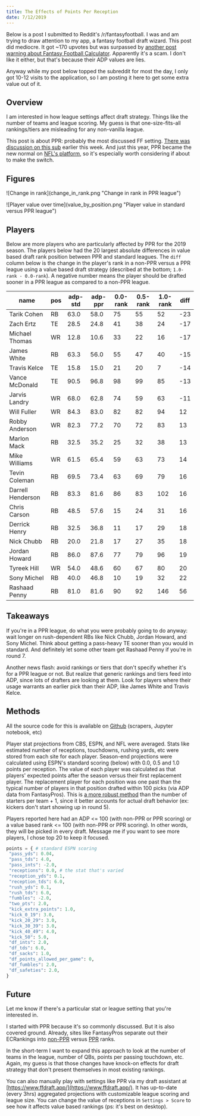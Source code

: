 ```yaml
---
title: The Effects of Points Per Reception
date: 7/12/2019
---
```


Below is a post I submitted to Reddit's /r/fantasyfootball. I was and am trying to draw attention to my app, a fantasy football draft wizard. This post did mediocre. It got ~170 upvotes but was surpassed by [another post warning about Fantasy Football Calculator](https://www.reddit.com/r/fantasyfootball/comments/cce6ze/do_not_use_fantasy_football_calculator/). Apparently it's a scam. I don't like it either, but that's because their ADP values are lies.

Anyway while my post below topped the subreddit for most the day, I only got 10-12 visits to the application, so I am posting it here to get some extra value out of it.

## Overview

I am interested in how league settings affect draft strategy. Things like the number of teams and league scoring. My guess is that one-size-fits-all rankings/tiers are misleading for any non-vanilla league.

This post is about PPR: probably the most discussed FF setting. [There was discussion on this sub](https://www.reddit.com/r/fantasyfootball/comments/cbdl66/draft_strategy_differences_between_standard5pprppr/) earlier this week. And just this year, PPR became the new normal on [NFL's platform](http://www.nfl.com/fantasyfootball/story/0ap3000001031468/article/rule-change-coming-to-nfl-fantasy-football), so it's especially worth considering if about to make the switch.

## Figures

![Change in rank](change_in_rank.png "Change in rank in PPR league"\)

![Player value over time](value_by_position.png "Player value in standard versus PPR league"\)

## Players

Below are more players who are particularly affected by PPR for the 2019 season. The players below had the 20 largest absolute differences in value based draft rank position between PPR and standard leagues. The `diff` column below is the change in the player's rank in a non-PPR versus a PPR league using a value based draft strategy (described at the bottom; `1.0-rank - 0.0-rank`). A negative number means the player should be drafted sooner in a PPR league as compared to a non-PPR league.

| name              | pos | adp-std | adp-ppr | 0.0-rank | 0.5-rank | 1.0-rank | diff |
| ----------------- | --- | ------- | ------- | -------- | -------- | -------- | ---- |
| Tarik Cohen       | RB  | 63.0    | 58.0    | 75       | 55       | 52       | -23  |
| Zach Ertz         | TE  | 28.5    | 24.8    | 41       | 38       | 24       | -17  |
| Michael Thomas    | WR  | 12.8    | 10.6    | 33       | 22       | 16       | -17  |
| James White       | RB  | 63.3    | 56.0    | 55       | 47       | 40       | -15  |
| Travis Kelce      | TE  | 15.8    | 15.0    | 21       | 20       | 7        | -14  |
| Vance McDonald    | TE  | 90.5    | 96.8    | 98       | 99       | 85       | -13  |
| Jarvis Landry     | WR  | 68.0    | 62.8    | 74       | 59       | 63       | -11  |
| Will Fuller       | WR  | 84.3    | 83.0    | 82       | 82       | 94       | 12   |
| Robby Anderson    | WR  | 82.3    | 77.2    | 70       | 72       | 83       | 13   |
| Marlon Mack       | RB  | 32.5    | 35.2    | 25       | 32       | 38       | 13   |
| Mike Williams     | WR  | 61.5    | 65.4    | 59       | 63       | 73       | 14   |
| Tevin Coleman     | RB  | 69.5    | 73.4    | 63       | 69       | 79       | 16   |
| Darrell Henderson | RB  | 83.3    | 81.6    | 86       | 83       | 102      | 16   |
| Chris Carson      | RB  | 48.5    | 57.6    | 15       | 24       | 31       | 16   |
| Derrick Henry     | RB  | 32.5    | 36.8    | 11       | 17       | 29       | 18   |
| Nick Chubb        | RB  | 20.0    | 21.8    | 17       | 27       | 35       | 18   |
| Jordan Howard     | RB  | 86.0    | 87.6    | 77       | 79       | 96       | 19   |
| Tyreek Hill       | WR  | 54.0    | 48.6    | 60       | 67       | 80       | 20   |
| Sony Michel       | RB  | 40.0    | 46.8    | 10       | 19       | 32       | 22   |
| Rashaad Penny     | RB  | 81.0    | 81.6    | 90       | 92       | 146      | 56   |

## Takeaways

If you're in a PPR league, do what you were probably going to do anyway: wait longer on rush-dependent RBs like Nick Chubb, Jordan Howard, and Sony Michel. Think about getting a pass-heavy TE sooner than you would in standard. And definitely let some other team get Rashaad Penny if you're in round 7.

Another news flash: avoid rankings or tiers that don't specify whether it's for a PPR league or not. But realize that generic rankings and tiers feed into ADP, since lots of drafters are looking at them. Look for players where their usage warrants an earlier pick than their ADP, like James White and Travis Kelce.

## Methods

All the source code for this is available on [Github](https://github.com/JJTimmons/ff) (scrapers, Jupyter notebook, etc)

Player stat projections from CBS, ESPN, and NFL were averaged. Stats like estimated number of receptions, touchdowns, rushing yards, etc were stored from each site for each player. Season-end projections were calculated using ESPN's standard scoring (below) with 0.0, 0.5 and 1.0 points per reception. The value of each player was calculated as that players' expected points after the season versus their first replacement player. The replacement player for each position was one past than the typical number of players in that position drafted within 100 picks (via ADP data from FantasyPros). This is [a more robust method](https://www.footballguys.com/05vbdrevisited.htm) than the number of starters per team + 1, since it better accounts for actual draft behavior (ex: kickers don't start showing up in round 5).

Players reported here had an ADP <= 100 (with non-PPR or PPR scoring) or a value based rank <= 100 (with non-PPR or PPR scoring). In other words, they will be picked in every draft. Message me if you want to see more players, I chose top 20 to keep it focused.

```python
points = { # standard ESPN scoring
 "pass_yds": 0.04,
 "pass_tds": 4.0,
 "pass_ints": -2.0,
 "receptions": 0.0, # the stat that's varied
 "reception_yds": 0.1,
 "reception_tds": 6.0,
 "rush_yds": 0.1,
 "rush_tds": 6.0,
 "fumbles": -2.0,
 "two_pts": 2.0,
 "kick_extra_points": 1.0,
 "kick_0_19": 3.0,
 "kick_20_29": 3.0,
 "kick_30_39": 3.0,
 "kick_40_49": 4.0,
 "kick_50": 5.0,
 "df_ints": 2.0,
 "df_tds": 6.0,
 "df_sacks": 1.0,
 "df_points_allowed_per_game": 0,
 "df_fumbles": 2.0,
 "df_safeties": 2.0,
}
```

## Future

Let me know if there's a particular stat or league setting that you're interested in.

I started with PPR because it's so commonly discussed. But it is also covered ground. Already, sites like FantasyPros separate out their ECRankings into [non-PPR](https://www.fantasypros.com/nfl/rankings/consensus-cheatsheets.php) versus [PPR](https://www.fantasypros.com/nfl/rankings/ppr-cheatsheets.php) ranks.

In the short-term I want to expand this approach to look at the number of teams in the league, number of QBs, points per passing touchdown, etc. Again, my guess is that those changes have knock-on effects for draft strategy that don't present themselves in most existing rankings.

You can also manually play with settings like PPR via my draft assistant at [https://www.ffdraft.app/](https://www.ffdraft.app/). It has up-to-date (every 3hrs) aggregated projections with customizable league scoring and league size. You can change the value of receptions in `Settings > Score` to see how it affects value based rankings (ps: it's best on desktop).
